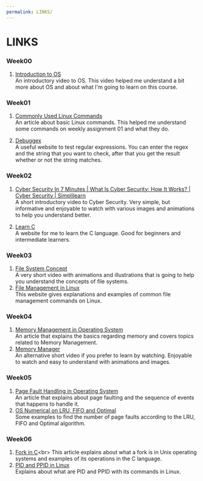 ```yaml
---
permalink: LINKS/
---
```


# LINKS

### Week00

1. [Introduction to OS](https://www.youtube.com/watch?v=vBURTt97EkA)<br>
An introductory video to OS. This video helped me understand a bit more about OS and about what I'm going to learn on this course.

### Week01
1. [Commonly Used Linux Commands](https://www.hostinger.com/tutorials/linux-commands)<br>
An article about basic Linux commands. This helped me understand some commands on weekly assignment 01 and what they do.

2. [Debuggex](https://www.debuggex.com/)<br>
A useful website to test regular expressions. You can enter the regex and the string that you want to check, after that you get the result whether or not the string matches.

### Week02
1. [Cyber Security In 7 Minutes | What Is Cyber Security: How It Works? | Cyber Security | Simplilearn](https://www.youtube.com/watch?v=inWWhr5tnEA)<br>
A short introductory video to Cyber Security. Very simple, but informative and enjoyable to watch with various images and animations to help you understand better.

2. [Learn C](https://www.learn-c.org/)<br>
A website for me to learn the C language. Good for beginners and intermediate learners.

### Week03
1. [File System Concept](https://www.youtube.com/watch?v=mzUyMy7Ihk0)<br>
A very short video with animations and illustrations that is going to help you understand the concepts of file systems.
2. [File Management in Linux](https://www.geeksforgeeks.org/file-management-in-linux/)<br>
This website gives explanations and examples of common file management commands on Linux.

### Week04
1. [Memory Management in Operating System](https://www.geeksforgeeks.org/memory-management-in-operating-system/)<br>
An article that explains the basics regarding memory and covers topics related to Memory Management.
2. [Memory Manager](https://www.youtube.com/watch?v=qdkxXygc3rE)<br>
An alternative short video if you prefer to learn by watching. Enjoyable to watch and easy to understand with animations and images.

### Week05
1. [Page Fault Handling in Operating System](https://www.geeksforgeeks.org/page-fault-handling-in-operating-system/)<br>
An article that explains about page faulting and the sequence of events that happens to handle it.
2. [OS Numerical on LRU, FIFO and Optimal](https://www.javatpoint.com/os-numerical-on-lru-fifo-and-optimal)<br>
Some examples to find the number of page faults according to the LRU, FIFO and Optimal algorithm.

### Week06
1. [Fork in C](https://www.section.io/engineering-education/fork-in-c-programming-language/#:~:text=In%20the%20computing%20field%2C%20fork,also%20kills%20the%20child%20process.)<br>
This article explains about what a fork is in Unix operating systems and examples of its operations in the C language.
2. [PID and PPID in Linux](https://linuxhandbook.com/find-process-id/)<br>
Explains about what are PID and PPID with its commands in Linux.
